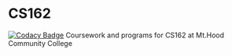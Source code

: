 # CS162
[![Codacy Badge](https://api.codacy.com/project/badge/Grade/538f0b460adf45e394c4c6ac439aeda5)](https://www.codacy.com/app/AlexanderJDupree/CS162?utm_source=github.com&amp;utm_medium=referral&amp;utm_content=AlexanderJDupree/CS162&amp;utm_campaign=Badge_Grade)
Coursework and programs for CS162 at Mt.Hood Community College
